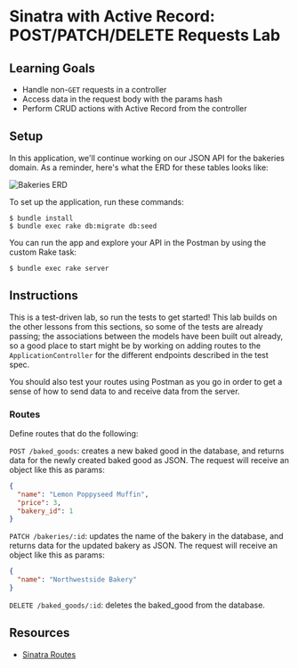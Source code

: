 # Sinatra with Active Record: POST/PATCH/DELETE Requests Lab

## Learning Goals

- Handle non-`GET` requests in a controller
- Access data in the request body with the params hash
- Perform CRUD actions with Active Record from the controller

## Setup

In this application, we'll continue working on our JSON API for the bakeries
domain. As a reminder, here's what the ERD for these tables looks like:

![Bakeries ERD](https://curriculum-content.s3.amazonaws.com/phase-3/sinatra-with-active-record-get-lab/bakeries-baked_goods-erd.png)

To set up the application, run these commands:

```console
$ bundle install
$ bundle exec rake db:migrate db:seed
```

You can run the app and explore your API in the Postman by using the custom Rake
task:

```console
$ bundle exec rake server
```

## Instructions

This is a test-driven lab, so run the tests to get started! This lab builds on the other lessons from this sections, so some of the tests are already passing; the associations between the models have been built out already, so a good place to start might be by working on adding routes to the `ApplicationController` for the different endpoints described in the test spec.

You should also test your routes using Postman as you go in order to get a sense
of how to send data to and receive data from the server.

### Routes

Define routes that do the following:

`POST /baked_goods`: creates a new baked good in the database, and returns
data for the newly created baked good as JSON. The request will receive an object like this as params:

```json
{
  "name": "Lemon Poppyseed Muffin",
  "price": 3,
  "bakery_id": 1
}
```

`PATCH /bakeries/:id`: updates the name of the bakery in the database, and
returns data for the updated bakery as JSON. The request will receive an object
like this as params:

```json
{
  "name": "Northwestside Bakery"
}
```

`DELETE /baked_goods/:id`: deletes the baked_good from the database.

## Resources

- [Sinatra Routes](https://rubydoc.info/gems/sinatra#routes)
